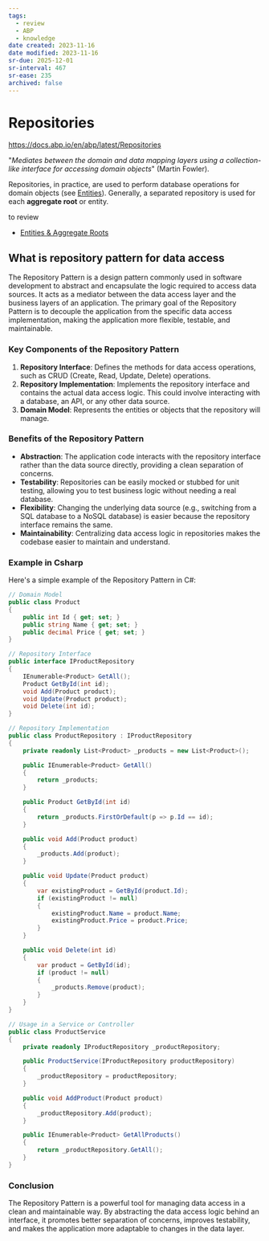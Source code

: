 ```yaml
---
tags:
  - review
  - ABP
  - knowledge
date created: 2023-11-16
date modified: 2023-11-16
sr-due: 2025-12-01
sr-interval: 467
sr-ease: 235
archived: false
---
```


# Repositories

https://docs.abp.io/en/abp/latest/Repositories

"_Mediates between the domain and data mapping layers using a collection-like interface for accessing domain objects_" (Martin Fowler).

Repositories, in practice, are used to perform database operations for domain objects (see [Entities](https://docs.abp.io/en/abp/latest/Entities)). Generally, a separated repository is used for each **aggregate root** or entity.

to review
- [Entities & Aggregate Roots](Entities%20&%20Aggregate%20Roots.md#^30m218)

## What is repository pattern for data access

The Repository Pattern is a design pattern commonly used in software development to abstract and encapsulate the logic required to access data sources. It acts as a mediator between the data access layer and the business layers of an application. The primary goal of the Repository Pattern is to decouple the application from the specific data access implementation, making the application more flexible, testable, and maintainable.

### Key Components of the Repository Pattern

1. **Repository Interface**: Defines the methods for data access operations, such as CRUD (Create, Read, Update, Delete) operations.
2. **Repository Implementation**: Implements the repository interface and contains the actual data access logic. This could involve interacting with a database, an API, or any other data source.
3. **Domain Model**: Represents the entities or objects that the repository will manage.

### Benefits of the Repository Pattern

- **Abstraction**: The application code interacts with the repository interface rather than the data source directly, providing a clean separation of concerns.
- **Testability**: Repositories can be easily mocked or stubbed for unit testing, allowing you to test business logic without needing a real database.
- **Flexibility**: Changing the underlying data source (e.g., switching from a SQL database to a NoSQL database) is easier because the repository interface remains the same.
- **Maintainability**: Centralizing data access logic in repositories makes the codebase easier to maintain and understand.

### Example in Csharp

Here's a simple example of the Repository Pattern in C#:

```csharp
// Domain Model
public class Product
{
    public int Id { get; set; }
    public string Name { get; set; }
    public decimal Price { get; set; }
}

// Repository Interface
public interface IProductRepository
{
    IEnumerable<Product> GetAll();
    Product GetById(int id);
    void Add(Product product);
    void Update(Product product);
    void Delete(int id);
}

// Repository Implementation
public class ProductRepository : IProductRepository
{
    private readonly List<Product> _products = new List<Product>();

    public IEnumerable<Product> GetAll()
    {
        return _products;
    }

    public Product GetById(int id)
    {
        return _products.FirstOrDefault(p => p.Id == id);
    }

    public void Add(Product product)
    {
        _products.Add(product);
    }

    public void Update(Product product)
    {
        var existingProduct = GetById(product.Id);
        if (existingProduct != null)
        {
            existingProduct.Name = product.Name;
            existingProduct.Price = product.Price;
        }
    }

    public void Delete(int id)
    {
        var product = GetById(id);
        if (product != null)
        {
            _products.Remove(product);
        }
    }
}

// Usage in a Service or Controller
public class ProductService
{
    private readonly IProductRepository _productRepository;

    public ProductService(IProductRepository productRepository)
    {
        _productRepository = productRepository;
    }

    public void AddProduct(Product product)
    {
        _productRepository.Add(product);
    }

    public IEnumerable<Product> GetAllProducts()
    {
        return _productRepository.GetAll();
    }
}
```

### Conclusion

The Repository Pattern is a powerful tool for managing data access in a clean and maintainable way. By abstracting the data access logic behind an interface, it promotes better separation of concerns, improves testability, and makes the application more adaptable to changes in the data layer.